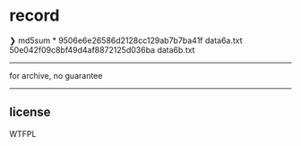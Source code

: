 # record

❯ md5sum *
9506e6e26586d2128cc129ab7b7ba41f  data6a.txt
50e042f09c8bf49d4af8872125d036ba  data6b.txt

---

for archive, no guarantee

---

## license

WTFPL
